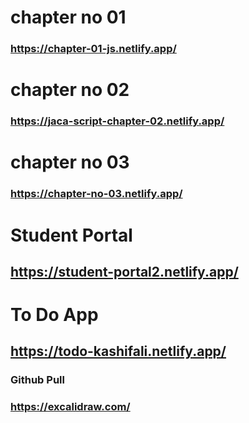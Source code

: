 # chapter no 01
### https://chapter-01-js.netlify.app/


# chapter no 02
### https://jaca-script-chapter-02.netlify.app/

# chapter no 03
### https://chapter-no-03.netlify.app/

# Student Portal

## https://student-portal2.netlify.app/

# To Do App
## https://todo-kashifali.netlify.app/


### Github Pull
### https://excalidraw.com/
